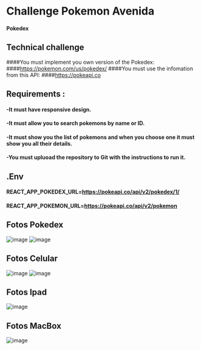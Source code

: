 # Challenge Pokemon Avenida
#### Pokedex
## Technical challenge
####You must implement you own version of the Pokedex:
####https://pokemon.com/us/pokedex/
####You must use the infomation from this API:
####https://pokeapi.co
## Requirements :
#### -It must have responsive design.
#### -It must allow you to search pokemons by name or ID.
#### -It must show you the list of pokemons and when you choose one it must show you all their details.
#### -You must upluoad the repository to Git with the instructions to run it.
## .Env
####  REACT_APP_POKEDEX_URL=https://pokeapi.co/api/v2/pokedex/1/
#### REACT_APP_POKEMON_URL=https://pokeapi.co/api/v2/pokemon


## Fotos Pokedex
![image](https://user-images.githubusercontent.com/91098592/153456988-0b881335-2003-4dfb-8db8-4fc08b986830.png)
![image](https://user-images.githubusercontent.com/91098592/153457030-bd385374-8b00-4b7c-a4b9-1da7080ff631.png)
## Fotos Celular
![image](https://user-images.githubusercontent.com/91098592/153457153-00bb8a20-a2d8-4e1b-a0d4-28af5ba56979.png)
![image](https://user-images.githubusercontent.com/91098592/153457218-9e559f58-c342-4557-adcd-33b57defa0a1.png)
## Fotos Ipad
![image](https://user-images.githubusercontent.com/91098592/153457326-7754280c-fb0e-4528-8e7e-a63ec1207d24.png)
## Fotos MacBox
![image](https://user-images.githubusercontent.com/91098592/153457603-303cf51e-b8e6-4421-bdfa-6fb843358b35.png)
